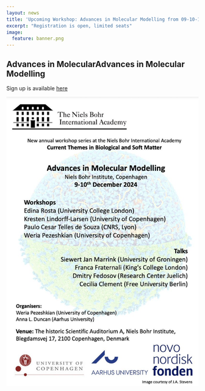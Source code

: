 ```yaml
---
layout: news
title: 'Upcoming Workshop: Advances in Molecular Modelling from 09-10-12-2024'
excerpt: "Registration is open, limited seats" 
image:
  feature: banner.png
---
```


## Advances in MolecularAdvances in Molecular Modelling

Sign up is available [here](https://indico.nbi.ku.dk/event/2076/)

![Announcement Poster](/images/posts/workshop2024.jpg)
